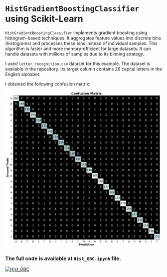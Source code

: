# `HistGradientBoostingClassifier` using Scikit-Learn

`HistGradientBoostingClassifier` implements gradient boosting using histogram-based techniques. It aggregates feature values into discrete bins (histograms) and processes these bins instead of individual samples. This algorithm is faster and more memory-efficient for large datasets. It can handle datasets with millions of samples due to its binning strategy.

I used `letter_recognition.csv` dataset for this example. The dataset is available in the repository. Its target column contains 26 capital letters in the English alphabet.

I obtained the following confusion matrix:

<img src="https://github.com/randomaccess2023/MG2023/blob/main/Video%2084/Confusion_Matrix.png" width="500" height="500">

### The full code is available at `Hist_GBC.ipynb` file.

[![Hist_GBC](https://markdown-videos-api.jorgenkh.no/youtube/VuEJ_6iVVyE)](https://youtu.be/VuEJ_6iVVyE)
